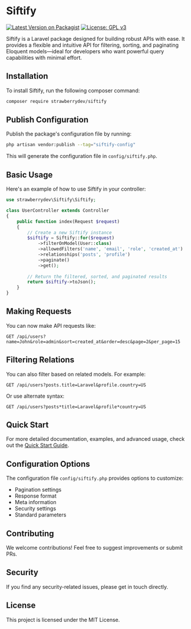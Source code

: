# Siftify

[![Latest Version on Packagist](https://img.shields.io/packagist/v/strawberrydev/siftify.svg?style=flat-square)](https://packagist.org/packages/strawberrydev/siftify)  [![License: GPL v3](https://img.shields.io/badge/License-GPLv3-blue.svg?style=flat-square)](https://www.gnu.org/licenses/gpl-3.0)

Siftify is a Laravel package designed for building robust APIs with ease. It provides a flexible and intuitive API for filtering, sorting, and paginating Eloquent models—ideal for developers who want powerful query capabilities with minimal effort.

## Installation

To install Siftify, run the following composer command:

```bash
composer require strawberrydev/siftify
```

## Publish Configuration

Publish the package's configuration file by running:

```bash
php artisan vendor:publish --tag="siftify-config"
```

This will generate the configuration file in `config/siftify.php`.

## Basic Usage

Here's an example of how to use Siftify in your controller:

```php
use strawberrydev\Siftify\Siftify;

class UserController extends Controller
{
    public function index(Request $request)
    {
        // Create a new Siftify instance
        $siftify = Siftify::for($request)
            ->filterOnModel(User::class)
            ->allowedFilters('name', 'email', 'role', 'created_at')
            ->relationships('posts', 'profile')
            ->paginate()
            ->get();
        
        // Return the filtered, sorted, and paginated results
        return $siftify->toJson();
    }
}
```

## Making Requests

You can now make API requests like:

```
GET /api/users?name=John&role=admin&sort=created_at&order=desc&page=2&per_page=15
```

## Filtering Relations

You can also filter based on related models. For example:

```
GET /api/users?posts.title=Laravel&profile.country=US
```

Or use alternate syntax:

```
GET /api/users?posts*title=Laravel&profile*country=US
```

## Quick Start

For more detailed documentation, examples, and advanced usage, check out the [Quick Start Guide](quickStart.md).

## Configuration Options

The configuration file `config/siftify.php` provides options to customize:

- Pagination settings
- Response format
- Meta information
- Security settings
- Standard parameters

## Contributing

We welcome contributions! Feel free to suggest improvements or submit PRs.

## Security

If you find any security-related issues, please get in touch directly.

## License

This project is licensed under the MIT License.
